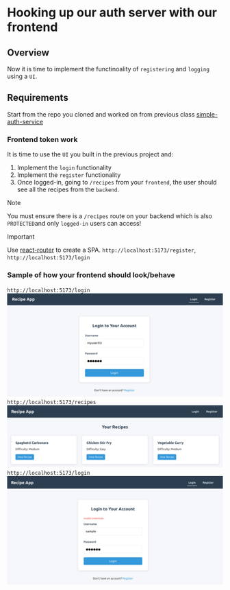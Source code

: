 # Hooking up our auth server with our frontend

## Overview

Now it is time to implement the functinoality of `registering` and `logging` using
a `UI`.

## Requirements

Start from the repo you cloned and worked on from previous class [simple-auth-service](https://github.com/juan-instructor/simple-auth-service)

### Frontend token work

It is time to use the `UI` you built in the previous project and:

1. Implement the `login` functionality
2. Implement the `register` functionality
3. Once logged-in, going to `/recipes` from your `frontend`, the user should see
   all the recipes from the `backend`.

> [!NOTE]
> You must ensure there is a `/recipes` route on your backend which is also `PROTECTED`and
> only `logged-in` users can access!

> [!IMPORTANT]
> Use [react-router](https://reactrouter.com/) to create a SPA.
> `http://localhost:5173/register`, `http://localhost:5173/login`

### Sample of how your frontend should look/behave

`http://localhost:5173/login`
![log-in](./project-assets/log-in.png)
`http://localhost:5173/recipes`
![recipes](./project-assets/reciped-logged-in.png)
`http://localhost:5173/login`
![user-no-registered](./project-assets/no-registered-user.png)

